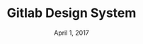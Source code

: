 ---
date: April 1, 2017
title: Gitlab Design System
company: Gitlab
link: https://gitlab-org.gitlab.io/design.gitlab.com/
image: images/systems/gitlab.jpg
description: The GitLab Design System contains design guidelines and UI components. When you look at any screen, you should know immediately that it is GitLab.

---